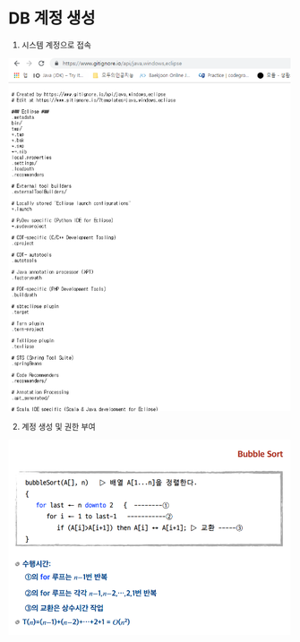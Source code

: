 # DB 계정 생성

1. 시스템 계정으로 접속

![](../.gitbook/assets/image%20%288%29.png)

2. 계정 생성 및 권한 부여

![](../.gitbook/assets/image%20%2891%29.png)



